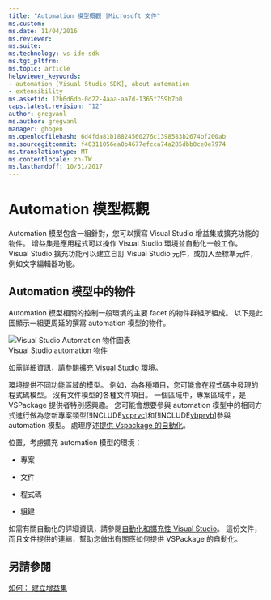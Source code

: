 ```yaml
---
title: "Automation 模型概觀 |Microsoft 文件"
ms.custom: 
ms.date: 11/04/2016
ms.reviewer: 
ms.suite: 
ms.technology: vs-ide-sdk
ms.tgt_pltfrm: 
ms.topic: article
helpviewer_keywords:
- automation [Visual Studio SDK], about automation
- extensibility
ms.assetid: 12b6d6db-0d22-4aaa-aa7d-1365f759b7b0
caps.latest.revision: "12"
author: gregvanl
ms.author: gregvanl
manager: ghogen
ms.openlocfilehash: 6d4fda81b18824560276c1398583b2674bf200ab
ms.sourcegitcommit: f40311056ea0b4677efcca74a285dbb0ce0e7974
ms.translationtype: MT
ms.contentlocale: zh-TW
ms.lasthandoff: 10/31/2017
---
```

# <a name="automation-model-overview"></a>Automation 模型概觀
Automation 模型包含一組針對，您可以撰寫 Visual Studio 增益集或擴充功能的物件。 增益集是應用程式可以操作 Visual Studio 環境並自動化一般工作。 Visual Studio 擴充功能可以建立自訂 Visual Studio 元件，或加入至標準元件，例如文字編輯器功能。  
  
## <a name="objects-in-the-automation-model"></a>Automation 模型中的物件  
 Automation 模型相關的控制一般環境的主要 facet 的物件群組所組成。 以下是此圖顯示一組更周延的撰寫 automation 模型的物件。  
  
 ![Visual Studio Automation 物件圖表](../../extensibility/internals/media/vsvisualstudioautomationobjectchart.gif "vsVisualStudioAutomationObjectChart")  
Visual Studio automation 物件  
  
 如需詳細資訊，請參閱[擴充 Visual Studio 環境](http://msdn.microsoft.com/Library/4173a963-7ac7-4966-9bb7-e28a9d9f6792)。  
  
 環境提供不同功能區域的模型。 例如，為各種項目，您可能會在程式碼中發現的程式碼模型。 沒有文件模型的各種文件項目。 一個區域中，專案區域中，是 VSPackage 提供者特別感興趣。 您可能會想要參與 automation 模型中的相同方式進行做為您新專案類型[!INCLUDE[vcprvc](../../code-quality/includes/vcprvc_md.md)]和[!INCLUDE[vbprvb](../../code-quality/includes/vbprvb_md.md)]參與 automation 模型。 處理序述[提供 Vspackage 的自動化](../../extensibility/internals/providing-automation-for-vspackages.md)。  
  
 位置，考慮擴充 automation 模型的環境：  
  
-   專案  
  
-   文件  
  
-   程式碼  
  
-   組建  
  
 如需有關自動化的詳細資訊，請參閱[自動化和擴充性 Visual Studio](http://msdn.microsoft.com/Library/f71a2253-3e68-4e5e-9a18-edbba816caf6)。 這份文件，而且文件提供的連結，幫助您做出有關應如何提供 VSPackage 的自動化。  
  
## <a name="see-also"></a>另請參閱  
 [如何： 建立增益集](http://msdn.microsoft.com/Library/50be56d2-e3a5-4cd2-8569-2a0666b268ce)